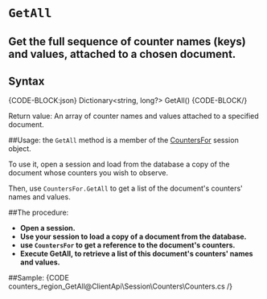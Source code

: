 # `GetAll`
## Get the full sequence of counter names (keys) and values, attached to a chosen document.

## Syntax
{CODE-BLOCK:json}
Dictionary<string, long?> GetAll()
{CODE-BLOCK/}

Return value: An array of counter names and values attached to a specified document.

##Usage:
the `GetAll` method is a member of the [CountersFor](../counters/CountersFor) session object.

To use it, open a session and load from the database a copy of the document whose counters you wish to observe.

Then, use `CountersFor.GetAll` to get a list of the document's counters' names and values.

##The procedure:
* **Open a session.**
* **Use your session to load a copy of a document from the database.**
* **use `CountersFor` to get a reference to the document's counters.**
* **Execute GetAll, to retrieve a list of this document's counters' names and values.**

##Sample:
{CODE counters_region_GetAll@ClientApi\Session\Counters\Counters.cs /}
